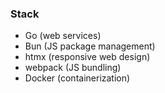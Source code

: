 ### Stack

- Go (web services)
- Bun (JS package management)
- htmx (responsive web design)
- webpack (JS bundling)
- Docker (containerization)
